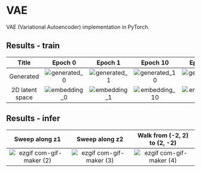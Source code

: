 # VAE

VAE (Variational Autoencoder) implementation in PyTorch. 

## Results - train
| Title | Epoch 0 | Epoch 1 | Epoch 10 | Epoch 30 | Animation |
| :---: | :---: | :---: | :---: | :---: | :---: |
| Generated | ![generated_0](https://github.com/ShotaDeguchi/Variational_Autoencoder/assets/49257696/f8467a4c-5728-499f-bc61-832f452f841e) | ![generated_1](https://github.com/ShotaDeguchi/Variational_Autoencoder/assets/49257696/38ada7aa-c0e2-4d21-b3d8-b5de7a5db745) | ![generated_10](https://github.com/ShotaDeguchi/Variational_Autoencoder/assets/49257696/671a40f7-e589-4358-ad5a-ba3c7f40d6ee) | ![generated_30](https://github.com/ShotaDeguchi/Variational_Autoencoder/assets/49257696/3bdbfafd-0d71-4d22-8b97-b2466a686f3d) | ![generated_mnist](https://github.com/user-attachments/assets/dfdbfd0b-d282-48e2-896c-0855d7533127) |
| 2D latent space | ![embedding_0](https://github.com/user-attachments/assets/8097b061-607b-4506-b399-1670f50408fe) | ![embedding_1](https://github.com/user-attachments/assets/cce40f4d-a247-410b-b6f9-611fe1eaf64c) | ![embedding_10](https://github.com/user-attachments/assets/288991d4-0e64-4881-85e5-7b1d244c9642) | ![embedding_30](https://github.com/user-attachments/assets/46185af3-0cec-4a62-9e02-4da24c7b2ac6) | ![2D_embedding_mnist](https://github.com/user-attachments/assets/ac36ce83-73e2-43f1-b73e-0ca38a16c856) |

## Results - infer
| Sweep along z1 | Sweep along z2 | Walk from (-2, 2) to (2, -2) |
| :---: | :---: | :---: |
| ![ezgif com-gif-maker (2)](https://github.com/ShotaDeguchi/Variational_Autoencoder/assets/49257696/dad38b18-412e-4ea5-aca0-7ff95b3b9ba6) | ![ezgif com-gif-maker (3)](https://github.com/ShotaDeguchi/Variational_Autoencoder/assets/49257696/5db5c4cb-5f34-4dda-8478-d8248b6c3d80) | ![ezgif com-gif-maker (4)](https://github.com/ShotaDeguchi/Variational_Autoencoder/assets/49257696/cf827a43-8869-4f77-9a5b-96a735c740b7) |
